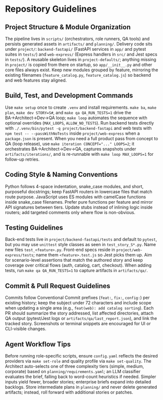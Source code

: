 # Repository Guidelines

## Project Structure & Module Organization
The pipeline lives in `scripts/` (orchestrators, role runners, QA tools) and persists generated assets in `artifacts/` and `planning/`. Delivery code sits under `project/`: `backend-fastapi/` (FastAPI services in `app/` and pytest suites in `tests/`) and `web-express/` (Express handlers in `src/` and Jest specs in `tests/`). A reusable skeleton lives in `project-defaults/`; anything missing in `project/` is copied from there on startup, so `app/__init__.py` and other core files always exist. Keep new modules grouped by feature, mirroring the existing filenames (`feature_catalog.py`, `feature_catalog.js`) so backend and web features stay aligned.

## Build, Test, and Development Commands
Use `make setup` once to create `.venv` and install requirements. `make ba`, `make plan`, `make dev STORY=S#`, and `make qa QA_RUN_TESTS=1` drive the BA→Architect→Dev→QA loop; `make loop` automates the sequence with optional overrides (`MAX_LOOPS`, `ALLOW_NO_TESTS`). Run backend tests directly with `./.venv/bin/pytest -q project/backend-fastapi` and web tests with `npm test -- --passWithNoTests` inside `project/web-express` when a `package.json` is present.
When you need a full product pass from concept to QA (loop release), use `make iteration CONCEPT="..." LOOPS=2`; it orchestrates BA→Architect→Dev→QA, captures snapshots under `artifacts/iterations/`, and is re-runnable with `make loop MAX_LOOPS=1` for follow-up retries.

## Coding Style & Naming Conventions
Python follows 4-space indentation, snake_case modules, and short, purposeful docstrings; keep FastAPI routers in lowercase files that match route purpose. JavaScript uses ES modules with camelCase functions inside snake_case filenames. Prefer pure functions per feature and mirror API signatures between tiers. Update stubs instead of inlining logic inside routers; add targeted comments only where flow is non-obvious.

## Testing Guidelines
Back-end tests live in `project/backend-fastapi/tests` and default to `pytest`, but you may use `unittest` style classes as seen in `test_story_S*.py`. Name new files `test_<feature>.py`. Front-end specs reside in `project/web-express/tests`; name them `<feature>.test.js` so Jest picks them up. Aim for scenario-level assertions that match the authored story and keep coverage over critical flows (auth, catalog, cart, checkout). When adding tests, run `make qa QA_RUN_TESTS=1` to capture artifacts in `artifacts/qa/`.

## Commit & Pull Request Guidelines
Commits follow Conventional Commit prefixes (`feat:`, `fix:`, `config:`) per existing history; keep the subject under 72 characters and include scope when updating a single area (e.g., `feat(web): add catalog sorting`). Each PR should summarize the story addressed, list affected directories, attach QA output (pytest/Jest logs or `artifacts/qa/last_report.json`), and link the tracked story. Screenshots or terminal snippets are encouraged for UI or CLI-visible changes.

## Agent Workflow Tips
Before running role-specific scripts, ensure `config.yaml` reflects the desired providers via `make set-role` and quality profile via `make set-quality`. The Architect auto-selects one of three complexity tiers (simple, medium, corporate) based on `planning/requirements.yaml`; an LLM classifier evaluates the brief, falling back to word-count heuristics if needed. Simpler inputs yield fewer, broader stories; enterprise briefs expand into detailed backlogs. Store intermediate plans in `planning/` and never delete generated artifacts; instead, roll forward with additional stories or patches.
